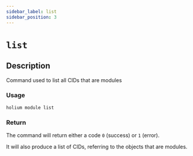 ```yaml
---
sidebar_label: list
sidebar_position: 3
---
```


# `list`

## Description

Command used to list all CIDs that are modules

### Usage

`holium module list`

### Return

The command will return either a code `0` (success) or `1` (error).

It will also produce a list of CIDs, referring to the objects that are modules.

